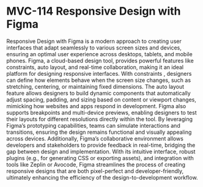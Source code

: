 # MVC-114 Responsive Design with Figma
Responsive Design with Figma is a modern approach to creating user interfaces that adapt seamlessly to various screen sizes and devices, ensuring an optimal user experience across desktops, tablets, and mobile phones. Figma, a cloud-based design tool, provides powerful features like constraints, auto layout, and real-time collaboration, making it an ideal platform for designing responsive interfaces. With constraints , designers can define how elements behave when the screen size changes, such as stretching, centering, or maintaining fixed dimensions. The auto layout feature allows designers to build dynamic components that automatically adjust spacing, padding, and sizing based on content or viewport changes, mimicking how websites and apps respond in development. Figma also supports breakpoints and multi-device previews, enabling designers to test their layouts for different resolutions directly within the tool. By leveraging Figma’s prototyping capabilities, teams can simulate interactions and transitions, ensuring the design remains functional and visually appealing across devices. Additionally, Figma’s collaborative environment allows developers and stakeholders to provide feedback in real-time, bridging the gap between design and implementation. With its intuitive interface, robust plugins (e.g., for generating CSS or exporting assets), and integration with tools like Zeplin or Avocode, Figma streamlines the process of creating responsive designs that are both pixel-perfect and developer-friendly, ultimately enhancing the efficiency of the design-to-development workflow.
